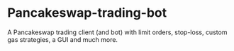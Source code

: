 # Pancakeswap-trading-bot
A Pancakeswap trading client (and bot) with limit orders, stop-loss, custom gas strategies, a GUI and much more.
